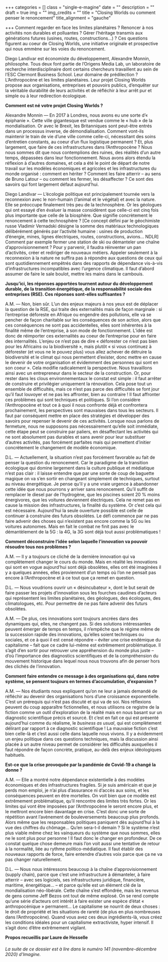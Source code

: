 +++
categories = []
class = "single-e-magine"
date = ""
description = ""
draft = true
img = ""
img_credits = ""
title = "Closing Worlds ou comment penser le renoncement"
title_alignment = "gauche"

+++
Comment regarder en face les limites planétaires ? Renoncer à nos activités non durables et polluantes ? Gérer l’héritage transmis aux générations futures (usines, routes, constructions…) ? Ces questions figurent au coeur de Closing Worlds, une initiative originale et prospective qui nous emmène sur les voies du renoncement.

Diego Landivar est économiste du développement, Alexandre Monnin, philosophe. Tous deux font partie de l’Origens Media Lab, un laboratoire de recherche interdisciplinaire dont certains chercheurs travaillent au sein de l’ESC Clermont Business School. Leur domaine de prédilection ? L’Anthropocène et les limites planétaires. Leur projet Closing Worlds propose aux organisations, entreprises et pouvoirs publics, d’enquêter sur la véritable durabilité de leurs activités et de réfléchir à leur arrêt pur et simple ou à leur redirection écologique.

**Comment est né votre projet Closing Worlds ?**

Alexandre Monnin — En 2017 à Londres, nous avons eu une sorte d’« épiphanie ». Cette ville gigantesque est vendue comme le « hub » de la mondialisation. Or avec le Brexit, les Britanniques sont peut-être entrés dans un processus inverse, de démondialisation. Comment vont-ils maintenir le train de vie d’une ville comme celle-ci, nécessitant des soins d’entretien constants, au coeur d’un flux logistique permanent ? Et, plus largement, que faire de ces infrastructures dans l’Anthropocène ? Nous nous sommes dit que nous contemplions des ruines, des réalités d’un autre temps, dépassées dans leur fonctionnement. Nous avons alors étendu la réflexion à d’autres domaines, et cela a été le point de départ de notre travail sur les modèles économiques et agricoles et les infrastructures du monde organisé : comment en hériter ? Comment les faire atterrir – au sens de Bruno Latour – ou comment les fermer, les désaffecter ? Ce sont des savoirs qui font largement défaut aujourd’hui.

Diego Landivar — L’écologie politique est principalement tournée vers la reconnexion avec le non-humain (l’animal et le végétal) et avec la nature. Elle se préoccupe finalement très peu de la technosphère. Or les géologues qui ont essayé d’en évaluer la masse considèrent que celle-ci est cinq fois plus importante que celle de la biosphère. Que signifie concrètement le renoncement à cette technosphère ? \[Ce concept défini par le géochimiste russe Vladimir Vernadski désigne la somme des matériaux technologiques délibérément générés par l’activité humaine : usines de production d’énergie, mines, lignes électriques, routes, constructions, avions… NDLR\] Comment par exemple fermer une station de ski ou démanteler une chaîne d’approvisionnement ? Pour y parvenir, il faudra réinventer un pan d’activités, créer et rediriger de nouveaux métiers. Appeler seulement à la reconnexion à la nature ne suffira pas à répondre aux questions de ceux qui sont quotidiennement empêtrés dans des rapports de dépendance vis-à-vis d’infrastructures incompatibles avec l’urgence climatique. Il faut d’abord assumer de faire le sale boulot, mettre les mains dans le cambouis.

**Jusqu’ici, les réponses apportées tournent autour du développement durable, de la transition énergétique, de la responsabilité sociale des entreprises (RSE). Ces réponses sont-elles suffisantes ?**

A.M. — Non, bien sûr. L’un des enjeux majeurs à nos yeux est de déplacer la question de la RSE, qui traite des externalités mais de façon marginale : si l’entreprise déforeste en Afrique ou engendre des pollutions, elle va se pencher de façon charitable sur les conséquences de son action, alors que ces conséquences ne sont pas accidentelles, elles sont inhérentes à la finalité même de l’entreprise, à son mode de fonctionnement. L’idée est donc de réimporter ces externalités au coeur de l’entreprise pour en faire des internalités. L’enjeu ce n’est pas de dire « déforester ce n’est pas bien pour les Africains ou la biodiversité », mais plutôt « si vous continuez à déforester (et vous ne le pouvez plus) vous allez achever de détruire la biodiversité et le climat qui nous permettent d’exister, donc mettre en cause le devenir de votre organisation et évidemment des personnes qui sont en son coeur ». Cela modifie radicalement la perspective. Nous travaillons ainsi avec un entrepreneur dans le secteur de la construction. Or, pour rester dans les clous environnementaux le constat est simple : il faut arrêter de construire et privilégier uniquement la rénovation. Cela pose tout un ensemble de difficultés, mais ce n’est pas parce des difficultés se font jour qu’il faut louvoyer et ne pas les affronter, bien au contraire ! Il faut affronter ces problèmes qui sont techniques et politiques. Si l’on considère l’Anthropocène et tout ce à quoi il nous confronte déjà et confrontera prochainement, les perspectives sont mauvaises dans tous les secteurs. Il faut par conséquent mettre en place des stratégies et développer des savoirs pour repenser le devenir de ces activités. Lorsque nous parlons de fermeture, nous ne supposons pas nécessairement qu’elle soit immédiate, cette étape peut se construire par paliers, en désaffectant les activités qui ne sont absolument pas durables et sans avenir pour leur substituer d’autres activités, pas forcément parfaites mais qui permettent d’initier concrètement le changement de modèle économique.

D.L. — Actuellement, la situation n’est pas forcément favorable au fait de penser la question du renoncement. Car le paradigme de la transition écologique qui domine largement dans la culture publique et médiatique n’est pas clair : il laisse entendre que par une sorte de coup de baguette magique on va s’en sortir en changeant simplement de techniques, surtout au niveau énergétique. Je pense qu’il y a une vraie urgence à abandonner cette idée que nous pourrons y arriver sans renoncement. Qu’il suffit de remplacer le diesel par de l’hydrogène, que les piscines soient 20 % moins énergivores, que les voitures deviennent électriques. Cela ne remet pas en cause la mission des infrastructures, la finalité du système. Or c’est cela qui est nécessaire. Aujourd’hui la seule ouverture possible est celle de continuer à construire des futurs obsolètes. Le défi commence par ne pas faire advenir des choses qui n’existent pas encore comme la 5G ou les voitures autonomes. Mais en fait le combat ne finit pas avec le démantèlement de la 5G : la 4G, la 3G sont déjà tout aussi problématiques !

**Comment déconstruire l’idée selon laquelle l’innovation va pouvoir résoudre tous nos problèmes ?**

A.M. — Il y a toujours ce cliché de la dernière innovation qui va complètement changer le cours du monde. Mais en réalité les innovations qui sont en vogue aujourd’hui sont déjà obsolètes, elles ont été imaginées il y a quelques années, elles proviennent d’un temps où l’on ne pensait pas encore à l’Anthropocène et à ce tout que ça remet en question.

D.L. — Nous voudrions ouvrir un « désincubateur », dont le but serait de faire passer les projets d’innovation sous les fourches caudines d’acteurs qui représentent les limites planétaires, des géologues, des écologues, des climatologues, etc. Pour permettre de ne pas faire advenir des futurs obsolètes.

A.M. — De plus, ces innovations sont toujours ancrées dans des dynamiques qui, elles, ne changent pas. Si des solutions intéressantes peuvent émerger de temps en temps, il n’empêche que le régime même de la succession rapide des innovations, qu’elles soient techniques ou sociales, et ce à quoi il est censé répondre – éviter une crise endémique du capitalisme – fait que ce cadre lui-même est extrêmement problématique. Il s’agit d’en sortir pour retrouver une appréhension du monde plus juste – d’où l’importance des diagnostics scientifiques et de la compréhension du mouvement historique dans lequel nous nous trouvons afin de penser hors des clichés de l’innovation.

**Comment faire entendre ce message à des organisations qui, dans notre système, se pensent toujours en termes d’accumulation, d’expansion ?**

A.M. — Nos étudiants nous expliquent qu’on ne leur a jamais demandé de réfléchir au devenir des organisations hors d’une croissance exponentielle. C’est un prérequis qui n’est pas discuté et qui va de soi. Nos réflexions peuvent du coup apparaître fictionnelles, et nous utilisons ce registre de la fiction comme un outil d’exploration de la réalité mais en nous basant sur un diagnostic scientifique précis et sourcé. Et c’est en fait ce qui est présenté aujourd’hui comme du réalisme, le _business as usual_, qui est complètement délirant par rapport à ce diagnostic scientifique ! La mauvaise fiction c’est bien celle-là et c’est aussi celle dans laquelle nous vivons. Il y a évidemment un enjeu politique dans ces questions techniques, mais la discussion ainsi placée à un autre niveau permet de considérer les difficultés auxquelles il faut répondre de façon concrète, pratique, au-delà des enjeux idéologiques habituels.

**Est-ce que la crise provoquée par la pandémie de Covid-19 a changé la donne ?**

A.M. — Elle a montré notre dépendance existentielle à des modèles économiques et des infrastructures fragiles. Si je suis américain et que je perds mon emploi, je n’ai plus d’assurance ni d’accès aux soins, et les conséquences peuvent en être mortelles. On voit bien que ce modèle est extrêmement problématique, qu’il rencontre des limites très fortes. Or les limites qui vont être imposées par l’Anthropocène le seront encore plus, et le mettront encore bien davantage en crise. C’est donc une sorte de répétition avant l’avènement de bouleversements beaucoup plus profonds. Alors même que les responsables politiques paniquent dès aujourd’hui à la vue des chiffres du chômage... Qu’en sera-t-il demain ? Si le système n’est plus viable même chez les vainqueurs du système que nous sommes, elles ne le sont plus pour personne ! Il faut donc le changer en profondeur. De ce constat quelque chose demeure mais l’on voit aussi une tentative de retour à la normalité, liée au rythme politico-médiatique. Il faut établir des nouveaux rapports de force, faire entendre d’autres voix parce que ça ne va pas changer naturellement.

D.L. — Nous nous intéressons beaucoup à la chaîne d’approvisionnement (supply chain), parce que c’est une infrastructure à démanteler, à faire atterrir – avec ses logiciels, ses infrastructures juridique, financière, maritime, énergétique… – et parce qu’elle est un élément clé de la mondialisation néo-libérale. Cette chaîne s’est effondrée, mais les revenus de gens comme Jeff Bezos ont tout de même explosé. On se rend compte qu’une série d’acteurs ont intérêt à faire exister une espèce d’état « anthropocénique » permanent... Le capitalisme se nourrit de deux choses : le droit de propriété et les situations de rareté (de plus en plus nombreuses dans l’Anthropocène). Quand vous avez ces deux ingrédients-là, vous créez les conditions idéales pour un capitalisme extractiviste, hyper intensif. Il s’agit donc d’être extrêmement vigilant.

**Propos recueillis par Laure de Hesselle**

###### La suite de ce dossier est à lire dans le numéro 141 (novembre-décembre 2020) d'_Imagine_.